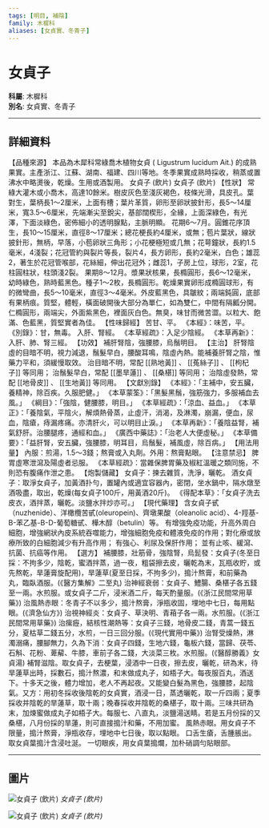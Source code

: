 ```yaml
---
tags: [明目, 補陰]
family: 木樨科
aliases: [女貞實、冬青子]
---
```


# 女貞子

**科屬**: 木樨科  
**別名**: 女貞實、冬青子  

---

## 詳細資料
【品種來源】
本品為木犀科常綠喬木植物女貞 (
Ligustrum lucidum
Ait.) 的成熟果實。主產浙江、江蘇、湖南、福建、四川等地。冬季果實成熟時採收，稍蒸或置沸水中略燙後，乾燥。生用或酒製用。
女貞子 (飲片)
女貞子 (飲片)
【性狀】
常綠大灌木或小喬木，高達10餘米。樹皮灰色至淺灰褐色，枝條光滑，具皮孔。葉對生，葉柄長1～2厘米，上面有槽；葉片革質，卵形至卵狀披針形，長5～14厘米，寬3.5～6厘米，先端漸尖至銳尖，基部闊楔形，全緣，上面深綠色，有光澤，下面淡綠色，密佈細小的透明腺點，主脈明顯。
花期6～7月。圓錐花序頂生，長10～15厘米，直徑8～17厘米；總花梗長約4厘米，或無；苞片葉狀，線狀披針形，無柄，早落，小苞卵狀三角形；小花梗極短或几無；花萼鐘狀，長約1.5毫米，4淺裂；花冠管約與裂片等長，裂片4，長方卵形，長約2毫米，白色；雄蕊2，著生於花冠管喉部，花絲細，伸出花冠外；雌蕊1，子房上位，球形，2室，花柱圓柱狀，柱頭淺2裂。
果期8～12月。漿果狀核果，長橢圓形，長6～12毫米，幼時綠色，熟時藍黑色。種子1～2枚，長橢圓形。乾燥果實卵形成橢圓球形，有的微彎曲，長5～10毫米，直徑3～4毫米。外皮藍黑色，具皺紋；兩端鈍圓，底部有果柄痕。質堅，體輕，橫面破開後大部分為單仁，如為雙仁，中間有隔瓤分開。仁橢圓形，兩端尖，外面紫黑色，裡面灰白色。無臭，味甘而微苦澀。以粒大、飽滿、色藍黑，質堅實者為佳。
【性味歸經】
苦甘、平。
《本經》：味苦，平。
《別錄》：甘，無毒。
入肝、腎經。
《本草經疏》：入足少陰經。
《本草再新》：入肝、肺、腎三經。
【功效】
補肝腎陰，強腰膝，烏鬚明目。
【主治】
肝腎陰虛的目暗不明，視力減退，鬚髮早白，腰酸耳鳴，陰虛內熱。能補養肝腎之陰，惟藥力平和，須緩慢取效。
治目暗不明，常配 [[熟地黃]] 、 [[菟絲子]] 、 [[枸杞子]] 等同用；
治鬚髮早白，常配 [[墨旱蓮]] 、 [[桑椹]] 等同用；
治陰虛發熱，常配 [[地骨皮]] 、 [[生地黃]] 等同用。
【文獻別錄】
《本經》：「主補中，安五臟，養精神，除百疾。久服肥健。」
《本草蒙筌》：「黑髮黑鬚，強筋強力，多服補血去風。」
《綱目》：「強陰，健腰膝，明目。」
《本草經疏》：「涼血、益血。」
《本草正》：「養陰氣，平陰火，解煩熱骨蒸，止虛汗，消渴，及淋濁，崩漏，便血，尿血，陰瘡，痔漏疼痛。亦清肝火，可以明目止淚。」
《本草再新》：「養陰益腎，補氣舒肝。治腰腿疼，通經和血。」
《廣西中藥誌》：「治老人大便虛秘。」
《本草備要》：「益肝腎，安五臟，強腰膝，明耳目，烏鬚髮，補風虛，除百病。」
【用法用量】
內服：煎湯，1.5～3錢；熬膏或入丸劑。外用：熬膏點眼。
【注意禁忌】
脾胃虛寒泄瀉及陽虛者忌服。
《本草經疏》：當雜保脾胃藥及椒紅溫暖之類同施，不則恐有腹痛作泄之患。
【炮製儲藏】
女貞子：揀去雜質，洗淨，曬乾。
酒女貞子：取淨女貞子，加黃酒扑勻，置罐內或適宜容器內，密閉，坐水鍋中，隔水燉至酒吸盡，取出，乾燥(每女貞子100斤，用黃酒20斤)。
《得配本草》：「女貞子洗去皮衣，酒拌蒸，曬乾。淡鹽水拌炒亦可。」
【現代藥理】
含女貞子甙（nuzhenide）、洋橄欖苦甙(oleuropein)、齊墩果酸（oleanolic acid）、4-羥基-B-苯乙基-B-D-葡萄糖甙、樺木醇（betulin）等。
有增強免疫功能，升高外周白細胞，增強網狀內皮系統吞噬能力，增強細胞免疫和體液免疫的作用；對化療或放療所致的白細胞減少有升高作用；
有強心、利尿及保肝作用；
並有止咳、緩瀉、抗菌、抗癌等作用。
【選方】
補腰膝，壯筋骨，強陰腎，烏髭發：女貞子(冬至日採：不拘多少，陰乾，蜜酒拌蒸，過一夜，粗袋擦去皮，曬乾為末，瓦瓶收貯，或先熬乾，旱蓮膏旋配用)，旱蓮草(夏至日採，不拘多少)，搗汁熬膏，和前藥為丸，臨臥酒服。(《醫方集解》二至丸)
治神經衰弱：女貞子、鱧腸、桑椹子各五錢至一兩。水煎服。或女貞子二斤，浸米酒二斤，每天酌量服。(《浙江民間常用草藥》)
治風熱赤眼：冬青子不以多少，搗汁熬膏，淨瓶收固，埋地中七日，每用點眼。(《濟急仙方》)
治視神經炎：女貞子、草決明、青葙子各一兩。水煎服。(《浙江民間常用草藥》)
治瘰癧，結核性潮熱等：女貞子三錢，地骨皮二錢，青蒿一錢五分，夏枯草二錢五分，水煎，一日三回分服。(《現代實用中藥》)
治腎受燥熱，淋濁溺痛，腰腳無力，久為下消：女貞子四錢，生地六錢，龜板六錢，當歸、茯苓、石斛、花粉、萆薢、牛膝，車前子各二錢，大淡菜三枚。水煎服。(《醫醇勝義》女貞湯)
補腎滋陰。取女貞子，去梗葉，浸酒中一日夜，擦去皮，曬乾，研為末，待旱蓮草出時，採數石，搗汁熬濃，和末做成丸子，如梧子大。每夜服百丸，酒送下。十多天之後，體力增加，老人不再起夜。又能變白髮為黑色，強腰膝，起陰氣。又方：用初冬採收後陰乾的女貞實，酒浸一日，蒸透曬乾，取一斤四兩；夏季採收并陰乾的旱蓮草，取十兩；晚春採收并陰乾的桑椹子，取十兩。三味共研為末，加煉蜜做成丸子如梧子大。每服七、八直丸，淡鹽湯送睛。若是五月份採的又桑椹，八月份採的旱蓮，則可直接搗汁和藥，不用加蜜。
風熱赤眼。用女貞子不限量，搗汁熬膏，淨瓶收存，埋地中七日後，取以點眼。
口舌生瘡，舌腫脹出。取女貞葉搗汁含浸吐涎。
一切眼疾，用女貞葉搗爛，加朴硝調勻貼眼部。

---

## 圖片
![女貞子 (飲片)](https://yibian.hopto.org/pic/yao/nvzhenzi1.gif)
_女貞子 (飲片)_

![女貞子 (飲片)](https://yibian.hopto.org/pic/yao/nvzhenzi2.gif)
_女貞子 (飲片)_

